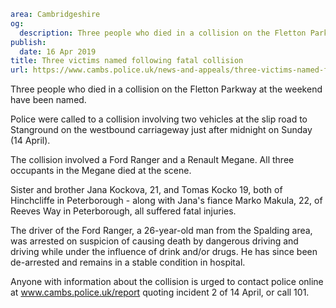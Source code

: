 ```yaml
area: Cambridgeshire
og:
  description: Three people who died in a collision on the Fletton Parkway at the weekend have been named.
publish:
  date: 16 Apr 2019
title: Three victims named following fatal collision
url: https://www.cambs.police.uk/news-and-appeals/three-victims-named-following-fatal-collision
```

Three people who died in a collision on the Fletton Parkway at the weekend have been named.

Police were called to a collision involving two vehicles at the slip road to Stanground on the westbound carriageway just after midnight on Sunday (14 April).

The collision involved a Ford Ranger and a Renault Megane. All three occupants in the Megane died at the scene.

Sister and brother Jana Kockova, 21, and Tomas Kocko 19, both of Hinchcliffe in Peterborough - along with Jana's fiance Marko Makula, 22, of Reeves Way in Peterborough, all suffered fatal injuries.

The driver of the Ford Ranger, a 26-year-old man from the Spalding area, was arrested on suspicion of causing death by dangerous driving and driving while under the influence of drink and/or drugs. He has since been de-arrested and remains in a stable condition in hospital.

Anyone with information about the collision is urged to contact police online at www.cambs.police.uk/report quoting incident 2 of 14 April, or call 101.
